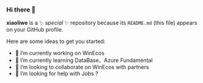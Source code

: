 ### Hi there 👋

**xiaoliwe** is a ✨ _special_ ✨ repository because its `README.md` (this file) appears on your GitHub profile.

Here are some ideas to get you started:

- 🔭 I’m currently working on WinEcos
- 🌱 I’m currently learning DataBase、Azure Fundamental
- 👯 I’m looking to collaborate on WinEcos with partners
- 🤔 I’m looking for help with Jobs ? 
